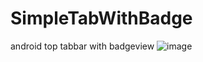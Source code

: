 SimpleTabWithBadge
==================

android top tabbar with badgeview
![image](https://github.com/SincereXing/SimpleTabWithBadge/blob/master/Screenshot_2014-10-14-11-04-48.png)
